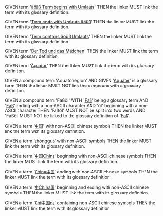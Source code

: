 <!-- =========== DE ============= -->

GIVEN term '[äöüß Term begins with Umlauts][1]'
THEN the linker MUST link the term with its glossary definition.

GIVEN term '[Term ends with Umlauts äöüß][2]'
THEN the linker MUST link the term with its glossary definition.

GIVEN term '[Term contains äöüß Umlauts][3]'
THEN the linker MUST link the term with its glossary definition.

GIVEN term '[Der Tod und das Mädchen][4]'
THEN the linker MUST link the term with its glossary definition.

GIVEN term '[Äquator][5]'
THEN the linker MUST link the term with its glossary definition.

GIVEN a compound term 'Äquatorregion' AND GIVEN '[Äquator][5]' is a glossary term
THEN the linker MUST NOT link the compound with a glossary definition.

GIVEN a compound term 'Faßöl'
WITH '[Faß][6]' being a glossary term
AND '[Faß][6]' ending with a non-ASCII character
AND 'öl' beginning with a non-ASCII character
THEN 'Faßöl' MUST NOT be split into two words
AND 'Faßöl' MUST NOT be linked to the glossary definition of '[Faß][6]'.

<!-- =========== ZH ============= -->

GIVEN a term '[中国][7]' with non-ASCII chinese symbols
THEN the linker MUST link the term with its glossary definition.

GIVEN a term '[zhōngguó][8]' with non-ASCII symbols
THEN the linker MUST link the term with its glossary definition.

GIVEN a term '[中国China][9]' beginning with non-ASCII chinese symbols
THEN the linker MUST link the term with its glossary definition.

GIVEN a term '[China中国][10]' ending with non-ASCII chinese symbols
THEN the linker MUST link the term with its glossary definition.

GIVEN a term '[中China国][11]' beginning and ending with non-ASCII chinese symbols
THEN the linker MUST link the term with its glossary definition.

GIVEN a term '[Chi中国na][12]' containing non-ASCII chinese symbols
THEN the linker MUST link the term with its glossary definition.

[1]: ./unicode-glossary.md#äöüß-term-begins-with-umlauts "Testing German Umlauts."

[2]: ./unicode-glossary.md#term-ends-with-umlauts-äöüß "Testing German Umlauts."

[3]: ./unicode-glossary.md#term-contains-äöüß-umlauts "Testing German Umlauts."

[4]: ./unicode-glossary.md#der-tod-und-das-mädchen "Classical composition by Franz Schubert (The Death and the Maiden)."

[5]: ./unicode-glossary.md#äquator "GIVEN a compound term 'Äquatorregion' AND GIVEN 'Äquator' is a glossary term
THEN the linker MUST NOT link the compound with a glossary definition."

[6]: ./unicode-glossary.md#faß "GIVEN a compound term 'Faßöl'
WITH 'Faß' being a glossary term
AND 'Faß' ending with a non-ASCII character
AND 'öl' beginning with a non-ASCII character
THEN 'Faßöl' MUST NOT be split into two words
AND 'Faßöl' MUST NOT be linked to the glossary definition of 'Faß'."

[7]: ./unicode-glossary.md#中国 "China"

[8]: ./unicode-glossary.md#zhōngguó "China (spelling)"

[9]: ./unicode-glossary.md#中国china "Word begins with symbols"

[10]: ./unicode-glossary.md#china中国 "Word ends with symbols"

[11]: ./unicode-glossary.md#中china国 "Word begins and ends with symbols"

[12]: ./unicode-glossary.md#chi中国na "Word contains symbols"
